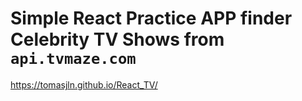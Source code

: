 # Simple React Practice APP finder Celebrity TV Shows from `api.tvmaze.com`

https://tomasjln.github.io/React_TV/
